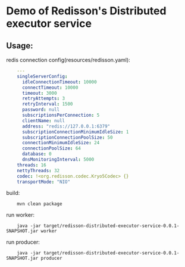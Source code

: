 Demo of Redisson's Distributed executor service
===============================================

Usage:
-----------------------------------------------

redis connection config(resources/redisson.yaml):
```yaml
    ---
    singleServerConfig:
      idleConnectionTimeout: 10000
      connectTimeout: 10000
      timeout: 3000
      retryAttempts: 3
      retryInterval: 1500
      password: null
      subscriptionsPerConnection: 5
      clientName: null
      address: "redis://127.0.0.1:6379"
      subscriptionConnectionMinimumIdleSize: 1
      subscriptionConnectionPoolSize: 50
      connectionMinimumIdleSize: 24
      connectionPoolSize: 64
      database: 0
      dnsMonitoringInterval: 5000
    threads: 16
    nettyThreads: 32
    codec: !<org.redisson.codec.Kryo5Codec> {}
    transportMode: "NIO"
```

build:
```
    mvn clean package
```

run worker:

```shell
    java -jar target/redisson-distributed-executor-service-0.0.1-SNAPSHOT.jar worker
```

run producer:
```shell
    java -jar target/redisson-distributed-executor-service-0.0.1-SNAPSHOT.jar producer
```